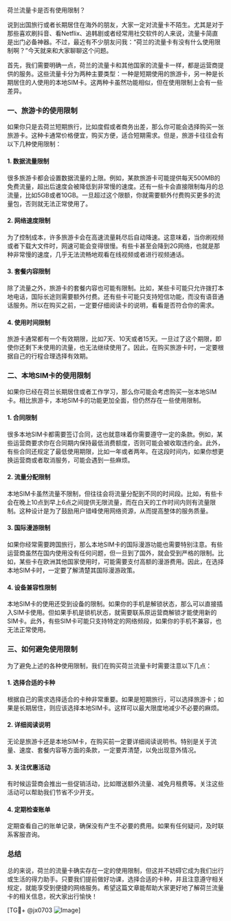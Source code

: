 荷兰流量卡是否有使用限制？

说到出国旅行或者长期居住在海外的朋友，大家一定对流量卡不陌生。尤其是对于那些喜欢刷抖音、看Netflix、追韩剧或者经常用社交软件的人来说，流量卡简直是出门必备神器。不过，最近有不少朋友问我：“荷兰的流量卡有没有什么使用限制啊？”今天就来和大家聊聊这个问题。

首先，我们需要明确一点，荷兰的流量卡和其他国家的流量卡一样，都是运营商提供的服务。这些流量卡分为两种主要类型：一种是短期使用的旅游卡，另一种是长期居住的人使用的本地SIM卡。这两种卡虽然功能相似，但在使用限制上会有一些差异。

### 一、旅游卡的使用限制

如果你只是去荷兰短期旅行，比如度假或者商务出差，那么你可能会选择购买一张旅游卡。这种卡通常价格便宜，购买方便，适合短期需求。但是，旅游卡往往会有以下几种使用限制：

#### 1. 数据流量限制
很多旅游卡都会设置数据流量的上限。例如，某款旅游卡可能提供每天500MB的免费流量，超出后速度会被降低到非常慢的速度。还有一些卡会直接限制每月的总流量，比如5GB或者10GB。一旦超过这个限额，你就需要额外付费购买更多的流量包，否则就无法正常使用了。

#### 2. 网络速度限制
为了控制成本，许多旅游卡会在高速流量耗尽后自动降速。这意味着，当你刷视频或者下载大文件时，网速可能会变得很慢。有些卡甚至会降到2G网络，也就是那种非常慢的速度，几乎无法流畅地观看在线视频或者进行视频通话。

#### 3. 套餐内容限制
除了流量之外，旅游卡的套餐内容也可能有限制。比如，某些卡可能只允许拨打本地电话，国际长途则需要额外付费。还有些卡可能只支持短信功能，而没有语音通话服务。所以在购买之前，一定要仔细阅读卡的说明，看看是否符合你的需求。

#### 4. 使用时间限制
旅游卡通常都有一个有效期限，比如7天、10天或者15天。一旦过了这个期限，即使你还剩下未使用的流量，也无法继续使用了。因此，在购买旅游卡时，一定要根据自己的行程合理选择有效期。

### 二、本地SIM卡的使用限制

如果你已经在荷兰长期居住或者工作学习，那么你可能会考虑购买一张本地SIM卡。相比旅游卡，本地SIM卡的功能更加全面，但仍然存在一些使用限制。

#### 1. 合同限制
很多本地SIM卡都需要签订合同，这也就意味着你需要遵守一定的条款。例如，某些运营商要求你在合同期内保持最低消费额度，否则可能会被收取违约金。此外，有些合同还规定了最低使用期限，比如一年或者两年。在这段时间内，如果你想更换运营商或者取消服务，可能会遇到一些麻烦。

#### 2. 流量分配限制
本地SIM卡虽然流量不限制，但往往会将流量分配到不同的时间段。比如，有些卡会在晚上10点到早上6点之间提供无限流量，而在白天的工作时间内则有流量限制。这种设计是为了鼓励用户错峰使用网络资源，从而提高整体的服务质量。

#### 3. 国际漫游限制
如果你经常需要跨国旅行，那么本地SIM卡的国际漫游功能也需要特别注意。有些运营商虽然在国内使用没有任何问题，但一旦到了国外，就会受到严格的限制。比如，某些卡在欧洲其他国家使用时，可能需要支付高额的漫游费用。因此，在选择本地SIM卡时，一定要了解清楚其国际漫游政策。

#### 4. 设备兼容性限制
本地SIM卡的使用还受到设备的限制。如果你的手机是解锁状态，那么可以直接插入SIM卡使用。但如果手机是锁机状态，就需要联系原运营商解锁才能使用新的SIM卡。此外，有些SIM卡可能只支持特定的网络频段，如果你的手机不兼容，也无法正常使用。

### 三、如何避免使用限制

为了避免上述的各种使用限制，我们在购买荷兰流量卡时需要注意以下几点：

#### 1. 选择合适的卡种
根据自己的需求选择适合的卡种非常重要。如果是短期旅行，可以选择旅游卡；如果是长期居住，则应该选择本地SIM卡。这样可以最大限度地减少不必要的麻烦。

#### 2. 详细阅读说明
无论是旅游卡还是本地SIM卡，在购买前一定要详细阅读说明书。特别是关于流量、速度、套餐内容等方面的条款，一定要弄清楚，以免出现意外情况。

#### 3. 关注优惠活动
有时候运营商会推出一些促销活动，比如赠送额外流量、减免月租费等。关注这些活动可以帮助我们节省不少开支。

#### 4. 定期检查账单
定期查看自己的账单记录，确保没有产生不必要的费用。如果有任何疑问，及时联系客服咨询。

### 总结

总的来说，荷兰的流量卡确实存在一定的使用限制，但这并不妨碍它成为我们出行或生活的得力助手。只要我们提前做好功课，选择合适的卡种，并且注意遵守相关规定，就能享受到便捷的网络服务。希望这篇文章能帮助大家更好地了解荷兰流量卡的相关信息，祝大家出行愉快！

[TG💪+ @jx0703 ![Image](https://github.com/user-attachments/assets/dbca1d08-cadb-493c-b0ec-ad6f7a83f270)]